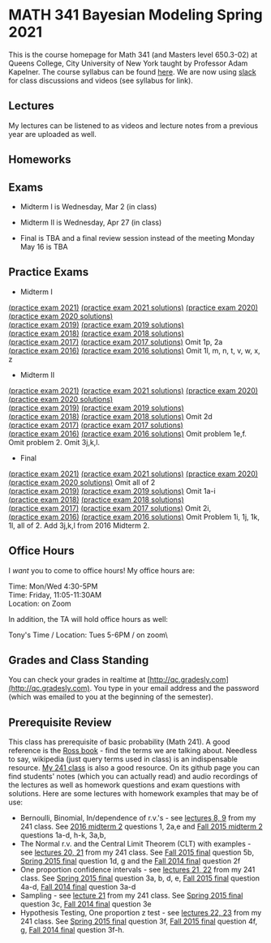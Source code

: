 # MATH 341 Bayesian Modeling Spring 2021

This is the course homepage for Math 341 (and Masters level 650.3-02) at Queens College, City University of New York taught by Professor Adam Kapelner. The course syllabus can be found [here](https://github.com/kapelner/QC_Math_390_Spring_2022/blob/master/syllabus/syllabus.pdf). We are now using [slack](https://slack.com/) for class discussions and videos (see syllabus for link).

## Lectures

My lectures can be listened to as videos and lecture notes from a previous year are uploaded as well.

<!--
* Lecture 23 video on slack [(Prof)](https://github.com/kapelner/QC_Math_390_Spring_2022/blob/master/lectures/lec23kap.pdf) [(Antonio DAlessandro)](https://github.com/adalessandro36/QC_Math_390_Spring_2022/blob/main/lectures/lec23dalessandro.pdf)
* Lecture 22 video on slack [(Prof)](https://github.com/kapelner/QC_Math_390_Spring_2022/blob/master/lectures/lec22kap.pdf) [(Antonio DAlessandro)](https://github.com/adalessandro36/QC_Math_390_Spring_2022/blob/main/lectures/lec22dalessandro.pdf)
* Lecture 21 video on slack [(Prof)](https://github.com/kapelner/QC_Math_390_Spring_2022/blob/master/lectures/lec21kap.pdf) [(Mamataz Rubab)](https://github.com/rubab03/QC_Math_390_Spring_2022/blob/main/lectures/lec21rubab.pdf) [(Antonio DAlessandro)](https://github.com/adalessandro36/QC_Math_390_Spring_2022/blob/main/lectures/lec21dalessandro.pdf)
* Lecture 20 video on slack [(Prof)](https://github.com/kapelner/QC_Math_390_Spring_2022/blob/master/lectures/lec20kap.pdf) [(Mamataz Rubab)](https://github.com/rubab03/QC_Math_390_Spring_2022/blob/main/lectures/lec20rubab.pdf) [(Antonio DAlessandro)](https://github.com/adalessandro36/QC_Math_390_Spring_2022/blob/main/lectures/lec20dalessandro.pdf)
* Review 2 video on slack [(Prof)](https://github.com/kapelner/QC_Math_390_Spring_2022/blob/master/lectures/review2.pdf)
* Lecture 19 video on slack [(Prof)](https://github.com/kapelner/QC_Math_390_Spring_2022/blob/master/lectures/lec19kap.pdf) [(Mamataz Rubab)](https://github.com/rubab03/QC_Math_390_Spring_2022/blob/main/lectures/lec19rubab.pdf) [(Antonio DAlessandro)](https://github.com/adalessandro36/QC_Math_390_Spring_2022/blob/main/lectures/lec19dalessandro.pdf)
* Lecture 18 video on slack [(Prof)](https://github.com/kapelner/QC_Math_390_Spring_2022/blob/master/lectures/lec18kap.pdf) [(Mamataz Rubab)](https://github.com/rubab03/QC_Math_390_Spring_2022/blob/main/lectures/lec18rubab.pdf) [(Antonio DAlessandro)](https://github.com/adalessandro36/QC_Math_390_Spring_2022/blob/main/lectures/lec18dalessandro.pdf)
* Lecture 17 video on slack [(Prof)](https://github.com/kapelner/QC_Math_390_Spring_2022/blob/master/lectures/lec17kap.pdf) [(Mamataz Rubab)](https://github.com/rubab03/QC_Math_390_Spring_2022/blob/main/lectures/lec17rubab.pdf) [(Antonio DAlessandro)](https://github.com/adalessandro36/QC_Math_390_Spring_2022/blob/main/lectures/lec17dalessandro.pdf) [(Seonhwa Cho)](https://github.com/seonhwacho18/QC_Math_390_Spring_2022/blob/main/lectures/lec17cho.pdf) [(Amir ElTabakh)](https://github.com/sfnxboy/QC_Math_390_Spring_2022/blob/main/lectures/341_Lec17.pdf)
* Lecture 16 video on slack [(Prof)](https://github.com/kapelner/QC_Math_390_Spring_2022/blob/master/lectures/lec16kap.pdf) [(Mamataz Rubab)](https://github.com/rubab03/QC_Math_390_Spring_2022/blob/main/lectures/lec16rubab.pdf) [(Antonio DAlessandro)](https://github.com/adalessandro36/QC_Math_390_Spring_2022/blob/main/lectures/lec16dalessandro.pdf) [(Seonhwa Cho)](https://github.com/seonhwacho18/QC_Math_390_Spring_2022/blob/main/lectures/lec16cho.pdf) [(Amir ElTabakh)](https://github.com/sfnxboy/QC_Math_390_Spring_2022/blob/main/lectures/341_Lec16.pdf)[(Shoara Chowdhury)](https://github.com/shoarachow/QC_Math_390_Spring_2022/blob/main/lectures/lect16ma341.pdf)
* Lecture 15 video on slack [(Prof)](https://github.com/kapelner/QC_Math_390_Spring_2022/blob/master/lectures/lec15kap.pdf) [(Antonio DAlessandro)](https://github.com/adalessandro36/QC_Math_390_Spring_2022/blob/main/lectures/lec15dalessandro.pdf) [(Kennly Weerasinghe)](https://github.com/wskennly/QC_Math_390_Spring_2022/blob/main/lectures/lec15weerasinghe.pdf) [(Mamataz Rubab)](https://github.com/rubab03/QC_Math_390_Spring_2022/blob/main/lectures/lec15rubab.pdf) [(Seonhwa Cho)](https://github.com/seonhwacho18/QC_Math_390_Spring_2022/blob/main/lectures/lec15cho.pdf)[(Shoara Chowdhury)](https://github.com/shoarachow/QC_Math_390_Spring_2022/blob/main/lectures/lect15ma341.pdf)
* Lecture 14 video on slack [(Prof)](https://github.com/kapelner/QC_Math_390_Spring_2022/blob/master/lectures/lec14kap.pdf) [(Mamataz Rubab)](https://github.com/rubab03/QC_Math_390_Spring_2022/blob/main/lectures/lec14rubab.pdf) [(Antonio DAlessandro)](https://github.com/adalessandro36/QC_Math_390_Spring_2022/blob/main/lectures/lec14dalessandro.pdf) [(Seonhwa Cho)](https://github.com/seonhwacho18/QC_Math_390_Spring_2022/blob/main/lectures/lec14cho.pdf) [(Kennly Weerasinghe)](https://github.com/wskennly/QC_Math_390_Spring_2022/blob/main/lectures/lec14weerasinghe.pdf)[(Shoara Chowdhury)](https://github.com/shoarachow/QC_Math_390_Spring_2022/blob/main/lectures/lect14ma341.pdf)
* Lecture 13 video on slack [(Prof)](https://github.com/kapelner/QC_Math_390_Spring_2022/blob/master/lectures/lec13kap.pdf) [(Mamataz Rubab)](https://github.com/rubab03/QC_Math_390_Spring_2022/blob/main/lectures/lec13rubab.pdf) [(Antonio DAlessandro)](https://github.com/adalessandro36/QC_Math_390_Spring_2022/blob/main/lectures/lec13dalessandro.pdf) [(Kennly Weerasinghe)](https://github.com/wskennly/QC_Math_390_Spring_2022/blob/main/lectures/lec13weerasinghe.pdf)[(Shoara Chowdhury)](https://github.com/shoarachow/QC_Math_390_Spring_2022/blob/main/lectures/lect13ma341.pdf)
* Lecture 12 video on slack [(Prof)](https://github.com/kapelner/QC_Math_390_Spring_2022/blob/master/lectures/lec12kap.pdf) [(Mamataz Rubab)](https://github.com/rubab03/QC_Math_390_Spring_2022/blob/main/lectures/lec12rubab.pdf) [(Antonio DAlessandro)](https://github.com/adalessandro36/QC_Math_390_Spring_2022/blob/main/lectures/lec12dalessandro.pdf)[(Shoara Chowdhury)](https://github.com/shoarachow/QC_Math_390_Spring_2022/blob/main/lectures/lect12ma341.pdf)
* Lecture 11 video on slack [(Prof)](https://github.com/kapelner/QC_Math_390_Spring_2022/blob/master/lectures/lec11kap.pdf) [(Kennly Weerasinghe)](https://github.com/wskennly/QC_Math_390_Spring_2022/blob/main/lectures/lec11weerasinghe.pdf) [(Mamataz Rubab)](https://github.com/rubab03/QC_Math_390_Spring_2022/blob/main/lectures/lec11rubab.pdf) [(Antonio DAlessandro)](https://github.com/adalessandro36/QC_Math_390_Spring_2022/blob/main/lectures/lec11dalessandro.pdf) [(Andrew Claros)](https://github.com/ajclaros/QC_Math_390_Spring_2022/blob/lec10lec11/lectures/lec11claros.pdf)[( Shoara Chowdhury)](https://github.com/shoarachow/QC_Math_390_Spring_2022/blob/main/lectures/lect11ma341.pdf)
* Lecture 10 video on slack [(Prof)](https://github.com/kapelner/QC_Math_390_Spring_2022/blob/master/lectures/lec10kap.pdf) [(Antonio DAlessandro)](https://github.com/adalessandro36/QC_Math_390_Spring_2022/blob/main/lectures/lec10dalessandro.pdf) [(Amir ElTabakh)](https://github.com/sfnxboy/QC_Math_390_Spring_2022/blob/main/lectures/341_Lec10.pdf) [(Kennly Weerasinghe)](https://github.com/wskennly/QC_Math_390_Spring_2022/blob/main/lectures/lec10weerasinghe.pdf) [(Mamataz Rubab)](https://github.com/rubab03/QC_Math_390_Spring_2022/blob/main/lectures/lec10rubab.pdf) [(Seonhwa Cho)](https://github.com/seonhwacho18/QC_Math_390_Spring_2022/blob/main/lectures/lec10cho.pdf) [(Andrew Claros)](https://github.com/ajclaros/QC_Math_390_Spring_2022/blob/lec10lec11/lectures/lec10claros.pdf) [(Shoara Chowdhury)](https://github.com/shoarachow/QC_Math_390_Spring_2022/blob/main/lectures/lecture10ma341.pdf)
* Review 1 video on slack [(Prof)](https://github.com/kapelner/QC_Math_390_Spring_2022/blob/master/lectures/review1.pdf)
* Lecture 9 video on slack [(Prof)](https://github.com/kapelner/QC_Math_390_Spring_2022/blob/master/lectures/lec09kap.pdf) [(Kennly Weerasinghe)](https://github.com/wskennly/QC_Math_390_Spring_2022/blob/main/lectures/lec09weerasinghe.pdf) [(Antonio DAlessandro)](https://github.com/adalessandro36/QC_Math_390_Spring_2022/blob/main/lectures/lec09dalessandro.pdf) [(Amir ElTabakh)](https://github.com/sfnxboy/QC_Math_390_Spring_2022/blob/main/lectures/341_Lec_9.pdf) [(Shoara Chowdhury)](https://github.com/shoarachow/QC_Math_390_Spring_2022/blob/main/lectures/lecture9ma341.pdf)
* Lecture 8 video on slack [(Prof)](https://github.com/kapelner/QC_Math_390_Spring_2022/blob/master/lectures/lec08kap.pdf) [(Amir ElTabakh)](https://github.com/sfnxboy/QC_Math_390_Spring_2022/blob/main/lectures/341_Lec8.pdf) [(Antonio DAlessandro)](https://github.com/adalessandro36/QC_Math_390_Spring_2022/blob/main/lectures/lec08dalessandro.pdf) [(Kennly Weerasinghe)](https://github.com/wskennly/QC_Math_390_Spring_2022/blob/main/lectures/lec08weerasinghe.pdf) [(Seonhwa Cho)](https://github.com/seonhwacho18/QC_Math_390_Spring_2022/blob/main/lectures/lec08cho.pdf) [(Shoara Chowdhury)](https://github.com/shoarachow/QC_Math_390_Spring_2022/blob/main/lectures/lecture8ma341.pdf)
* Lecture 7 video on slack [(Prof)](https://github.com/kapelner/QC_Math_390_Spring_2022/blob/master/lectures/lec07kap.pdf) [(Kennly Weerasinghe)](https://github.com/wskennly/QC_Math_390_Spring_2022/blob/main/lectures/lec07weerasinghe.pdf) [(Antonio DAlessandro)](https://github.com/adalessandro36/QC_Math_390_Spring_2022/blob/main/lectures/lec07dalessandro.pdf) [(Amir ElTabakh)](https://github.com/sfnxboy/QC_Math_390_Spring_2022/blob/main/lectures/341_Lec7.pdf) [(Shoara Chowdhury)](https://github.com/shoarachow/QC_Math_390_Spring_2022/blob/main/lectures/lecture7ma341.pdf)
* Lecture 6 video on slack [(Prof)](https://github.com/kapelner/QC_Math_390_Spring_2022/blob/master/lectures/lec06kap.pdf) [(Kennly Weerasinghe)](https://github.com/wskennly/QC_Math_390_Spring_2022/blob/main/lectures/lec06weerasinghe.pdf) [(Antonio DAlessandro)](https://github.com/adalessandro36/QC_Math_390_Spring_2022/blob/main/lectures/lec06dalessandro.pdf) [(Amir ElTabakh)](https://github.com/sfnxboy/QC_Math_390_Spring_2022/blob/main/lectures/341_Lec6.pdf) [(Shoara Chowdhury)](https://github.com/shoarachow/QC_Math_390_Spring_2022/blob/main/lectures/lecture6%20ma341.pdf)
* Lecture 5 video on slack [(Prof)](https://github.com/kapelner/QC_Math_390_Spring_2022/blob/master/lectures/lec05kap.pdf) [(Antonio DAlessandro)](https://github.com/adalessandro36/QC_Math_390_Spring_2022/blob/main/lectures/lec05dalessandro.pdf) [(Kennly Weerasinghe)](https://github.com/wskennly/QC_Math_390_Spring_2022/blob/main/lectures/lec05weerasinghe.pdf) [(Amir ElTabakh)](https://github.com/sfnxboy/QC_Math_390_Spring_2022/blob/main/lectures/341_Lec5.pdf) [(Shoara Chowdhury)](https://github.com/shoarachow/QC_Math_390_Spring_2022/blob/main/lectures/lecture5%20ma341.pdf)
* Lecture 4 video on slack [(Prof)](https://github.com/kapelner/QC_Math_390_Spring_2022/blob/master/lectures/lec04kap.pdf) [(Kennly Weerasinghe)](https://github.com/wskennly/QC_Math_390_Spring_2022/blob/main/lectures/lec04weerasinghe.pdf) [(Amir ElTabakh)](https://github.com/sfnxboy/QC_Math_390_Spring_2022/blob/main/lectures/341_lec04ElTabakh.pdf)[(shoara Chowdhury)](https://github.com/shoarachow/QC_Math_390_Spring_2022/blob/main/lectures/lecture4.pdf)
* Lecture 3 video on slack [(Prof)](https://github.com/kapelner/QC_Math_390_Spring_2022/blob/master/lectures/lec03kap.pdf) [(Amir ElTabakh)](https://github.com/sfnxboy/QC_Math_390_Spring_2022/blob/main/lectures/lec03ElTabakh.pdf) [(Kennly Weerasinghe)](https://github.com/wskennly/QC_Math_390_Spring_2022/blob/main/lectures/lec03weerasinghe.pdf) [(Shoara Chowdhury)](https://github.com/shoarachow/QC_Math_390_Spring_2022/blob/main/lectures/lect3.pdf)
* Lecture 2 video on slack [(Prof)](https://github.com/kapelner/QC_Math_390_Spring_2022/blob/master/lectures/lec02kap.pdf) [(Amir ElTabakh)](https://github.com/sfnxboy/QC_Math_390_Spring_2022/blob/main/lectures/lec02ElTabakh.pdf) [(Shoara Chowdhury)](https://github.com/shoarachow/QC_Math_390_Spring_2022/blob/main/lectures/lec2.pdf)
* Lecture 1 video on slack [(Prof)](https://github.com/kapelner/QC_Math_390_Spring_2022/blob/master/lectures/lec01kap.pdf) [(Amir ElTabakh)](https://github.com/sfnxboy/QC_Math_390_Spring_2022/blob/main/lectures/lec01ElTabakh.pdf)[(Shoara Chowdhury)](https://github.com/shoarachow/QC_Math_390_Spring_2022/blob/main/lectures/lecture1.pdf)-->

## Homeworks

<!--
* Homework 8 [(download)](https://github.com/kapelner/QC_Math_390_Spring_2022/blob/master/homeworks/hw08/hw08.pdf?raw=true) [(view)](https://github.com/kapelner/QC_Math_390_Spring_2022/blob/master/homeworks/hw08/hw08.pdf) (due 5/19)
* Homework 7 [(download)](https://github.com/kapelner/QC_Math_390_Spring_2022/blob/master/homeworks/hw07/hw07.pdf?raw=true) [(view)](https://github.com/kapelner/QC_Math_390_Spring_2022/blob/master/homeworks/hw07/hw07.pdf) (NOT DUE)
* Homework 6 [(download)](https://github.com/kapelner/QC_Math_390_Spring_2022/blob/master/homeworks/hw06/hw06.pdf?raw=true) [(view)](https://github.com/kapelner/QC_Math_390_Spring_2022/blob/master/homeworks/hw06/hw06.pdf) (due 4/26)
* Homework 5 [(download)](https://github.com/kapelner/QC_Math_390_Spring_2022/blob/master/homeworks/hw05/hw05.pdf?raw=true) [(view)](https://github.com/kapelner/QC_Math_390_Spring_2022/blob/master/homeworks/hw05/hw05.pdf) (due 4/18)
* Homework 4 [(download)](https://github.com/kapelner/QC_Math_390_Spring_2022/blob/master/homeworks/hw04/hw04.pdf?raw=true) [(view)](https://github.com/kapelner/QC_Math_390_Spring_2022/blob/master/homeworks/hw04/hw04.pdf) (due 4/11)
* Homework 3 [(download)](https://github.com/kapelner/QC_Math_390_Spring_2022/blob/master/homeworks/hw03/hw03.pdf?raw=true) [(view)](https://github.com/kapelner/QC_Math_390_Spring_2022/blob/master/homeworks/hw03/hw03.pdf) (due 3/21)
* Homework 2 [(download)](https://github.com/kapelner/QC_Math_390_Spring_2022/blob/master/homeworks/hw02/hw02.pdf?raw=true) [(view)](https://github.com/kapelner/QC_Math_390_Spring_2022/blob/master/homeworks/hw02/hw02.pdf) (due 2/28)
* Homework 1 [(download)](https://github.com/kapelner/QC_Math_390_Spring_2022/blob/master/homeworks/hw01/hw01.pdf?raw=true) [(view)](https://github.com/kapelner/QC_Math_390_Spring_2022/blob/master/homeworks/hw01/hw01.pdf) (due 2/12)-->


## Exams

* Midterm I is Wednesday, Mar 2 (in class)

* Midterm II is Wednesday, Apr 27 (in class) 

* Final is TBA and a final review session instead of the meeting Monday May 16 is TBA

## Practice Exams

* Midterm I

[(practice exam 2021)](https://github.com/kapelner/QC_Math_341_Spring_2021/blob/master/exams/midterm1/midterm1.pdf) [(practice exam 2021 solutions)](https://github.com/kapelner/QC_Math_341_Spring_2021/blob/master/exams/midterm1/midterm1_solutions.pdf)
[(practice exam 2020)](https://github.com/kapelner/QC_Math_341_Spring_2020/blob/master/exams/midterm1/midterm1.pdf) [(practice exam 2020 solutions)](https://github.com/kapelner/QC_Math_341_Spring_2020/blob/master/exams/midterm1/midterm1_solutions.pdf)\
[(practice exam 2019)](https://github.com/kapelner/QC_Math_341_Spring_2019/blob/master/exams/midterm1/midterm1.pdf) [(practice exam 2019 solutions)](https://github.com/kapelner/QC_Math_341_Spring_2019/blob/master/exams/midterm1/midterm1_solutions.pdf)\
[(practice exam 2018)](https://github.com/kapelner/QC_Math_341_Spring_2018/blob/master/exams/midterm1/midterm1.pdf) [(practice exam 2018 solutions)](https://github.com/kapelner/QC_Math_341_Spring_2018/blob/master/exams/midterm1/midterm1_solutions.pdf)\
[(practice exam 2017)](https://github.com/kapelner/QC_Math_341_Spring_2017/blob/master/exams/midterm1/midterm1.pdf) [(practice exam 2017 solutions)](https://github.com/kapelner/QC_Math_341_Spring_2017/blob/master/exams/midterm1/midterm1_solutions.pdf) Omit 1p, 2a\
[(practice exam 2016)](https://github.com/kapelner/QC_Math_390.03-02_Spr_2016/blob/master/exams/midterm1/midterm1.pdf) [(practice exam 2016 solutions)](https://github.com/kapelner/QC_Math_390.03-02_Spr_2016/blob/master/exams/midterm1/midterm1_solutions.pdf) Omit 1l, m, n, t, v, w, x, z

* Midterm II

[(practice exam 2021)](https://github.com/kapelner/QC_Math_341_Spring_2021/blob/master/exams/midterm2/midterm2.pdf) [(practice exam 2021 solutions)](https://github.com/kapelner/QC_Math_341_Spring_2021/blob/master/exams/midterm2/midterm2_solutions.pdf)
[(practice exam 2020)](https://github.com/kapelner/QC_Math_341_Spring_2020/blob/master/exams/midterm2/midterm2.pdf) [(practice exam 2020 solutions)](https://github.com/kapelner/QC_Math_341_Spring_2020/blob/master/exams/midterm2/midterm2_solutions.pdf)\
[(practice exam 2019)](https://github.com/kapelner/QC_Math_341_Spring_2019/blob/master/exams/midterm2/midterm2.pdf) [(practice exam 2019 solutions)](https://github.com/kapelner/QC_Math_341_Spring_2019/blob/master/exams/midterm2/midterm2_solutions.pdf)\
[(practice exam 2018)](https://github.com/kapelner/QC_Math_341_Spring_2018/blob/master/exams/midterm2/midterm2.pdf) [(practice exam 2018 solutions)](https://github.com/kapelner/QC_Math_341_Spring_2018/blob/master/exams/midterm2/midterm2_solutions.pdf) Omit 2d\
[(practice exam 2017)](https://github.com/kapelner/QC_Math_341_Spring_2017/blob/master/exams/midterm2/midterm2.pdf) [(practice exam 2017 solutions)](https://github.com/kapelner/QC_Math_341_Spring_2017/blob/master/exams/midterm2/midterm2_solutions.pdf)\
[(practice exam 2016)](https://github.com/kapelner/QC_Math_390.03-02_Spr_2016/blob/master/exams/midterm2/midterm2.pdf) [(practice exam 2016 solutions)](https://github.com/kapelner/QC_Math_390.03-02_Spr_2016/blob/master/exams/midterm2/midterm2_solutions.pdf) Omit problem 1e,f. Omit problem 2. Omit 3j,k,l.

* Final

[(practice exam 2021)](https://github.com/kapelner/QC_Math_341_Spring_2021/blob/master/exams/final/final.pdf) [(practice exam 2021 solutions)](https://github.com/kapelner/QC_Math_341_Spring_2021/blob/master/exams/final/final_solutions.pdf)
[(practice exam 2020)](https://github.com/kapelner/QC_Math_341_Spring_2020/blob/master/exams/final/final.pdf) [(practice exam 2020 solutions)](https://github.com/kapelner/QC_Math_341_Spring_2020/blob/master/exams/final/final_solutions.pdf) Omit all of 2\
[(practice exam 2019)](https://github.com/kapelner/QC_Math_341_Spring_2019/blob/master/exams/final/final.pdf) [(practice exam 2019 solutions)](https://github.com/kapelner/QC_Math_341_Spring_2019/blob/master/exams/final/final_solutions.pdf) Omit 1a-i\
[(practice exam 2018)](https://github.com/kapelner/QC_Math_341_Spring_2018/blob/master/exams/final/final.pdf) [(practice exam 2018 solutions)](https://github.com/kapelner/QC_Math_341_Spring_2018/blob/master/exams/final/final_solutions.pdf)\
[(practice exam 2017)](https://github.com/kapelner/QC_Math_341_Spring_2017/blob/master/exams/final/final.pdf) [(practice exam 2017 solutions)](https://github.com/kapelner/QC_Math_341_Spring_2017/blob/master/exams/final/final_solutions.pdf) Omit 2i, \
[(practice exam 2016)](https://github.com/kapelner/QC_Math_390.03-02_Spr_2016/blob/master/exams/final/final.pdf) [(practice exam 2016 solutions)](https://github.com/kapelner/QC_Math_390.03-02_Spr_2016/blob/master/exams/final/final_solutions.pdf) Omit Problem 1i, 1j, 1k, 1l, all of 2. Add 3j,k,l from 2016 Midterm 2.

## Office Hours

I *want* you to come to office hours! My office hours are:

Time: Mon/Wed 4:30-5PM\
Time: Friday, 11:05-11:30AM\
Location: on Zoom

In addition, the TA will hold office hours as well:

Tony's Time / Location: Tues 5-6PM / on zoom\

## Grades and Class Standing

You can check your grades in realtime at [http://qc.gradesly.com](http://qc.gradesly.com). You type in your email address and the password (which was emailed to you at the beginning of the semester).


## Prerequisite Review

This class has prerequisite of basic probability (Math 241). A good reference is the [Ross book](https://www.amazon.com/First-Course-Probability-6th/dp/0130338516/ref=sr_1_6?ie=UTF8&qid=1504062810&sr=8-6&keywords=probability+ross) - find the terms we are talking about. Needless to say, wikipedia (just query terms used in class) is an indispensable resource. [My 241 class](https://github.com/kapelner/QC_Math_241_Fall_2016) is also a good resource. On its github page you can find students' notes (which you can actually read) and audio recordings of the lectures as well as homework questions and exam questions with solutions. Here are some lectures with homework examples that may be of use:

* Bernoulli, Binomial, In/dependence of r.v.'s - see [lectures 8, 9](https://github.com/kapelner/QC_Math_241_Fall_2016) from my 241 class. See [2016 midterm 2](https://github.com/kapelner/QC_Math_241_Fall_2016/blob/master/exams/midterm2/midterm2_solutions.pdf) questions 1, 2a,e and [Fall 2015 midterm 2](https://github.com/kapelner/QC_Math_241_Fall_2015/blob/master/exams/midterm2/midterm2_solutions.pdf) questions 1a-d, h-k, 3a,b, 
* The Normal r.v. and the Central Limit Theorem (CLT) with examples - see [lectures 20, 21](https://github.com/kapelner/QC_Math_241_Fall_2016) from my 241 class. See [Fall 2015 final](https://github.com/kapelner/QC_Math_241_Fall_2015/blob/master/exams/midterm2/midterm2_solutions.pdf) question 5b, [Spring 2015 final](https://github.com/kapelner/QC_Math_241_Spring_2015/blob/master/exams/final/final_solutions.pdf) question 1d, g and the [Fall 2014 final](https://github.com/kapelner/QC_Math_241_Fall_2014_15/blob/master/exams/final/final_solutions.pdf) question 2f
* One proportion confidence intervals - see [lectures 21, 22](https://github.com/kapelner/QC_Math_241_Fall_2016) from my 241 class. See [Spring 2015 final](https://github.com/kapelner/QC_Math_241_Spring_2015/blob/master/exams/final/final_solutions.pdf) question 3a, b, d, e, [Fall 2015 final](https://github.com/kapelner/QC_Math_241_Fall_2015/blob/master/exams/midterm2/midterm2_solutions.pdf) question 4a-d, [Fall 2014 final](https://github.com/kapelner/QC_Math_241_Fall_2014_15/blob/master/exams/final/final_solutions.pdf) question 3a-d
* Sampling - see [lecture 21](https://github.com/kapelner/QC_Math_241_Fall_2016) from my 241 class. See [Spring 2015 final](https://github.com/kapelner/QC_Math_241_Spring_2015/blob/master/exams/final/final_solutions.pdf) question 3c, [Fall 2014 final](https://github.com/kapelner/QC_Math_241_Fall_2014_15/blob/master/exams/final/final_solutions.pdf) question 3e
* Hypothesis Testing, One proportion z test - see [lectures 22, 23](https://github.com/kapelner/QC_Math_241_Fall_2016) from my 241 class. See [Spring 2015 final](https://github.com/kapelner/QC_Math_241_Spring_2015/blob/master/exams/final/final_solutions.pdf) question 3f, [Fall 2015 final](https://github.com/kapelner/QC_Math_241_Fall_2015/blob/master/exams/midterm2/midterm2_solutions.pdf) question 4f, g, [Fall 2014 final](https://github.com/kapelner/QC_Math_241_Fall_2014_15/blob/master/exams/final/final_solutions.pdf) question 3f-h.
